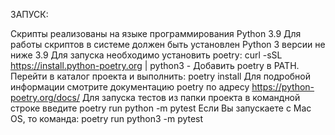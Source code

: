 ЗАПУСК:

Скрипты реализованы на языке программирования Python 3.9
Для работы скриптов в системе должен быть установлен Python 3 версии не ниже 3.9
Для запуска необходимо установить poetry:
curl -sSL https://install.python-poetry.org | python3 -
Добавить poetry в PATH.
Перейти в каталог проекта и выполнить:
poetry install
Для подробной информации смотрите документацию poetry по адресу https://python-poetry.org/docs/
Для запуска тестов из папки проекта в командной строке введите
poetry run python -m pytest
Если Вы запускаете с Mac OS, то команда:
poetry run python3 -m pytest